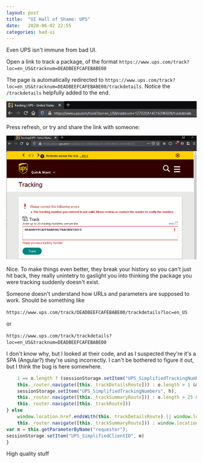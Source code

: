 ```yaml
---
layout: post
title:  "UI Hall of Shame: UPS"
date:   2020-06-02 22:55
categories: bad-ui
---
```


Even UPS isn't immune from bad UI.

Open a link to track a package, of the format `https://www.ups.com/track?loc=en_US&tracknum=DEADBEEFCAFEBABE00`

The page is automatically redirected to `https://www.ups.com/track?loc=en_US&tracknum=DEADBEEFCAFEBABE00/trackdetails`.
Notice the `/trackdetails` helpfully added to the end.

<img src="/assets/posts/2020-06-02-ui-hall-of-shame-ups/redirected1.jpg">

Press refresh, or try and share the link with someone:

<img src="/assets/posts/2020-06-02-ui-hall-of-shame-ups/404.png">

Nice. To make things even better, they break your history so you can't just hit
back, they really unintetry to gaslight you into thinking the package you were 
tracking suddenly doesn't exist.

Someone doesn't understand how URLs and parameters are supposed to work. Should
be something like

`https://www.ups.com/track/DEADBEEFCAFEBABE00/trackdetails?loc=en_US`

or 

`https://www.ups.com/track/trackdetails?loc=en_US&tracknum=DEADBEEFCAFEBABE00`

I don't know why, but I looked at their code, and as I suspected they're it's a
SPA (Angular?) they're using incorrectly. I can't be bothered to figure it out, but
I think the bug is here somewhere.

```javascript
    1 == o.length ? (sessionStorage.setItem("UPS_SimplifiedTrackingNumber", o[0]),
    this._router.navigate([this._trackDetailsRoute])) : o.length > 1 && o.length < 26 ? (utag_data.page_id = "track/track-container.page",
    sessionStorage.setItem("UPS_SimplifiedTrackingNumbers", h),
    this._router.navigate([this._trackSummaryRoute])) : o.length > 25 && (this._errorService.setError(o, ">25"),
    this._router.navigate([this._trackRoute]))
} else
    window.location.href.endsWith(this._trackDetailsRoute) || window.location.href.endsWith(this._trackDetailsRoute + "/") ? this._router.navigate([this._trackDetailsRoute]) : window.location.href.endsWith(this._trackSummaryRoute) || window.location.href.endsWith(this._trackSummaryRoute + "/") ? (utag_data.page_id = "track/track-container.page",
    this._router.navigate([this._trackSummaryRoute])) : window.location.href.endsWith(this._print) || window.location.href.endsWith(this._print + "/") ? this._router.navigate([this._print]) : this._router.navigate([this._trackRoute]);
var m = this.getParameterByName("requester");
sessionStorage.setItem("UPS_SimplifiedClientID", m)
}
```

High quality stuff